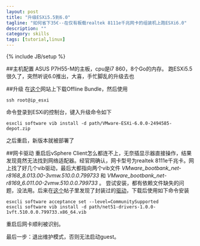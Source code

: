 ```yaml
---
layout: post
title: "升级ESXi5.5到6.0"
tagline: "如何省下35€--在仅有板载realtek 8111e千兆网卡的组装机上跑ESXi6.0"
description: ""
category: skills
tags: [tutorial,linux]
---
```

{% include JB/setup %}

##主机配置
ASUS P7H55-M的主板，cpu是i7 860，8个Go的内存。  跑ESXi5.5很久了，突然听说6.0推出，大喜，手忙脚乱的升级去也

##升级
在[这个](http://isite.tw/2015/03/13/13049)网站上下载Offline Bundle，然后使用

	ssh root@ip_esxi
	
命令登录到ESXi的控制台，键入升级命令如下

	esxcli software vib install -d path/VMware-ESXi-6.0.0-2494585-depot.zip
	
之后重启，新版本就被部署了

##网卡驱动
重启后vSphere Client怎么都连不上，无奈插显示器直接操作，结果发现竟然无法找到网络适配器。经官网确认，网卡型号为realtek 8111e千兆卡。网上找了好几个vib驱动，最后大都指向两个vib文件
_VMware_bootbank_net-r8168_8.013.00-3vmw.510.0.0.799733_ 和 _VMware_bootbank_net-r8169_6.011.00-2vmw.510.0.0.799733_ 。 
尝试安装，都有依赖文件缺失的问题，没法用。后来在[这个](http://www.vdicloud.nl/2015/02/07/realtek-nic-on-vsphere-6)帖子里发现了封装过的[驱动](http://vibsdepot.v-front.de/depot/vft/net51-drivers-1.0/net51-drivers-1.0.0-1vft.510.0.0.799733.x86_64.vib)，下载后使用如下命令安装

	esxcli software acceptance set --level=CommunitySupported
	esxcli software vib install -d path/net51-drivers-1.0.0-1vft.510.0.0.799733.x86_64.vib 
	
重启后网卡顺利被识别。

最后一步：退出维护模式，否则无法启动guest。